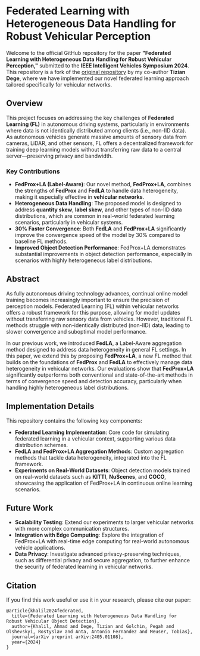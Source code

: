 # Federated Learning with Heterogeneous Data Handling for Robust Vehicular Perception

Welcome to the official GitHub repository for the paper **"Federated Learning with Heterogeneous Data Handling for Robust Vehicular Perception,"** submitted to the **IEEE Intelligent Vehicles Symposium 2024**. This repository is a fork of the [original repository](https://github.com/TixXx1337/Federated-Learning-with-Heterogeneous-Data-Handling-for-Robust-Vehicular-Perception) by my co-author **Tizian Dege**, where we have implemented our novel federated learning approach tailored specifically for vehicular networks.

## Overview

This project focuses on addressing the key challenges of **Federated Learning (FL)** in autonomous driving systems, particularly in environments where data is not identically distributed among clients (i.e., non-IID data). As autonomous vehicles generate massive amounts of sensory data from cameras, LiDAR, and other sensors, FL offers a decentralized framework for training deep learning models without transferring raw data to a central server—preserving privacy and bandwidth.

### Key Contributions

- **FedProx+LA (Label-Aware)**: Our novel method, **FedProx+LA**, combines the strengths of **FedProx** and **FedLA** to handle data heterogeneity, making it especially effective in **vehicular networks**.
- **Heterogeneous Data Handling**: The proposed model is designed to address **quantity skew**, **label skew**, and other types of non-IID data distributions, which are common in real-world federated learning scenarios, particularly in vehicular systems.
- **30% Faster Convergence**: Both **FedLA** and **FedProx+LA** significantly improve the convergence speed of the model by 30% compared to baseline FL methods.
- **Improved Object Detection Performance**: FedProx+LA demonstrates substantial improvements in object detection performance, especially in scenarios with highly heterogeneous label distributions.

## Abstract

As fully autonomous driving technology advances, continual online model training becomes increasingly important to ensure the precision of perception models. Federated Learning (FL) within vehicular networks offers a robust framework for this purpose, allowing for model updates without transferring raw sensory data from vehicles. However, traditional FL methods struggle with non-identically distributed (non-IID) data, leading to slower convergence and suboptimal model performance.

In our previous work, we introduced **FedLA**, a Label-Aware aggregation method designed to address data heterogeneity in general FL settings. In this paper, we extend this by proposing **FedProx+LA**, a new FL method that builds on the foundations of **FedProx** and **FedLA** to effectively manage data heterogeneity in vehicular networks. Our evaluations show that **FedProx+LA** significantly outperforms both conventional and state-of-the-art methods in terms of convergence speed and detection accuracy, particularly when handling highly heterogeneous label distributions.

## Implementation Details

This repository contains the following key components:
- **Federated Learning Implementation**: Core code for simulating federated learning in a vehicular context, supporting various data distribution schemes.
- **FedLA and FedProx+LA Aggregation Methods**: Custom aggregation methods that tackle data heterogeneity, integrated into the FL framework.
- **Experiments on Real-World Datasets**: Object detection models trained on real-world datasets such as **KITTI**, **NuScenes**, and **COCO**, showcasing the application of FedProx+LA in continuous online learning scenarios.


## Future Work

- **Scalability Testing**: Extend our experiments to larger vehicular networks with more complex communication structures.
- **Integration with Edge Computing**: Explore the integration of FedProx+LA with real-time edge computing for real-world autonomous vehicle applications.
- **Data Privacy**: Investigate advanced privacy-preserving techniques, such as differential privacy and secure aggregation, to further enhance the security of federated learning in vehicular networks.

## Citation

If you find this work useful or use it in your research, please cite our paper:

```
@article{khalil2024federated,
  title={Federated Learning with Heterogeneous Data Handling for Robust Vehicular Object Detection},
  author={Khalil, Ahmad and Dege, Tizian and Golchin, Pegah and Olshevskyi, Rostyslav and Anta, Antonio Fernandez and Meuser, Tobias},
  journal={arXiv preprint arXiv:2405.01108},
  year={2024}
}
```




